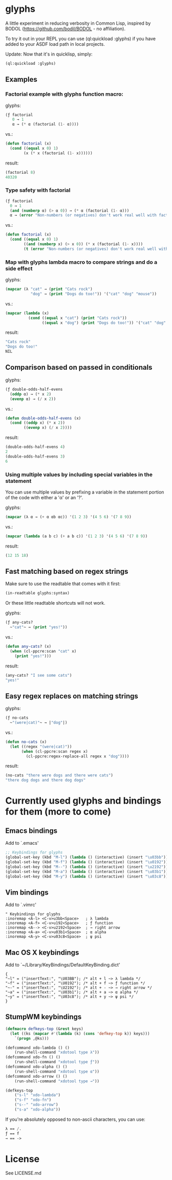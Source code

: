glyphs
======

A little experiment in reducing verbosity in Common Lisp, inspired by
BODOL (https://github.com/bodil/BODOL - no affiliation).

To try it out in your REPL you can use (ql:quickload :glyphs)
if you have added to your ASDF load path in local projects.

Update: Now that it's in quicklisp, simply:
```lisp
(ql:quickload :glyphs)
```

## Examples

### Factorial example with glyphs function macro:

glyphs:
```lisp
(ƒ factorial
   0 → 1
   α → (* α (factorial (1- α))))
```
vs.:
```lisp
(defun factorial (x)
  (cond ((equal x 0) 1)
        (x (* x (factorial (1- x))))))
```
result:
```lisp
(factorial 8)
40320
```

### Type safety with factorial
```lisp
(ƒ factorial
  0 → 1
  (and (numberp α) (> α 0)) → (* α (factorial (1- α)))
  α → (error "Non-numbers (or negatives) don't work real well with factorials!"))
```
vs.:
```lisp
(defun factorial (x)
  (cond ((equal x 0) 1)
        ((and (numberp x) (> x 0)) (* x (factorial (1- x))))
        (t (error "Non-numbers (or negatives) don't work real well with factorials!"))))
```

### Map with glyphs lambda macro to compare strings and do a side effect
glyphs:

```lisp
(mapcar (λ "cat" → (print "Cats rock")
           "dog" → (print "Dogs do too!")) '("cat" "dog" "mouse"))
```
vs.:
```lisp
(mapcar (lambda (x)
          (cond ((equal x "cat") (print "Cats rock"))
                ((equal x "dog") (print "Dogs do too!")) '("cat" "dog" "mouse"))))
```
result:
```lisp
"Cats rock"
"Dogs do too!"
NIL
```

## Comparison based on passed in conditionals
glyphs:
```lisp
(ƒ double-odds-half-evens
  (oddp α) → (* x 2)
  (evenp α) → (/ x 2))
```
vs.:
```lisp
(defun double-odds-half-evens (x)
  (cond ((oddp x) (* x 2))
        ((evenp x) (/ x 2))))
```
result:
```lisp
(double-odds-half-evens 4)
2
(double-odds-half-evens 3)
6
```

### Using multiple values by including special variables in the statement

You can use multiple values by prefixing a variable in the statement
portion of the code with either a 'α' or an '?'.

glyphs:
```lisp
(mapcar (λ α → (+ α αb αc)) '(1 2 3) '(4 5 6) '(7 8 9))
```
vs.:
```lisp
(mapcar (lambda (a b c) (+ a b c)) '(1 2 3) '(4 5 6) '(7 8 9))
```

result:
```lisp
(12 15 18)
```

## Fast matching based on regex strings

Make sure to use the readtable that comes with it first:
```lisp
(in-readtable glyphs:syntax)
```
Or these little readtable shortcuts will not work.

glyphs:
```lisp
(ƒ any-cats?
  ~"cat"~ → (print "yes!"))
```
vs.:
```lisp
(defun any-cats? (x)
  (when (cl-ppcre:scan "cat" x)
    (print "yes!")))
```
result:
```lisp
(any-cats? "I see some cats")
"yes!"
```

## Easy regex replaces on matching strings
glyphs:
```lisp
(ƒ no-cats
  ~"(were|cat)"~ → |"dog"|)
```
vs.:
```lisp
(defun no-cats (x)
  (let ((regex "(were|cat)"))
       (when (cl-ppcre:scan regex x)
         (cl-ppcre:regex-replace-all regex x "dog"))))
```
result:
```lisp
(no-cats "there were dogs and there were cats")
"there dog dogs and there dog dogs"
```

# Currently used glyphs and bindings for them (more to come)

## Emacs bindings

Add to `.emacs'

```lisp
;; Keybindings for glyphs
(global-set-key (kbd "M-l") (lambda () (interactive) (insert "\u03bb"))) ; λ lambda
(global-set-key (kbd "M-f") (lambda () (interactive) (insert "\u0192"))) ; ƒ function
(global-set-key (kbd "M--") (lambda () (interactive) (insert "\u2192"))) ; → right arrow
(global-set-key (kbd "M-a") (lambda () (interactive) (insert "\u03b1"))) ; α alpha
(global-set-key (kbd "M-y") (lambda () (interactive) (insert "\u03c8"))) ; ψ psi
```

## Vim bindings

Add to `.vimrc'

```vim
" Keybindings for glyphs
:inoremap <A-l> <C-v>u3bb<Space>   ; λ lambda
:inoremap <A-f> <C-v>u192<Space>   ; ƒ function
:inoremap <A--> <C-v>u2192<Space>  ; → right arrow
:inoremap <A-a> <C-v>u03b1<Space>  ; α alpha
:inoremap <A-y> <C-v>u03c8<Space>  ; ψ psi
```

## Mac OS X keybindings

Add to `~/Library/KeyBindings/DefaultKeyBinding.dict'

```
{
"~l" = ("insertText:", "\U03BB"); /* alt + l ~> λ lambda */
"~f" = ("insertText:", "\U0192"); /* alt + f ~> ƒ function */
"~-" = ("insertText:", "\U2192"); /* alt + - ~> → right arrow */
"~a" = ("insertText:", "\U03b1"); /* alt + a ~> α alpha */
"~y" = ("insertText:", "\U03c8"); /* alt + y ~> ψ psi */
}
```

## StumpWM keybindings
```lisp
(defmacro defkeys-top (&rest keys)
  (let ((ks (mapcar #'(lambda (k) (cons 'defkey-top k)) keys)))
    `(progn ,@ks)))

(defcommand xdo-lambda () ()
    (run-shell-command "xdotool type λ"))
(defcommand xdo-fn () ()
    (run-shell-command "xdotool type ƒ"))
(defcommand xdo-alpha () ()
    (run-shell-command "xdotool type α"))
(defcommand xdo-arrow () ()
    (run-shell-command "xdotool type →"))

(defkeys-top
    ("s-l" "xdo-lambda")
    ("s-f" "xdo-fn")
    ("s--" "xdo-arrow")
    ("s-a" "xdo-alpha"))
```
If you're absolutely opposed to non-ascii characters, you can use:
```lisp
λ == /.
ƒ == f
→ == ->
```


# License

See LICENSE.md
